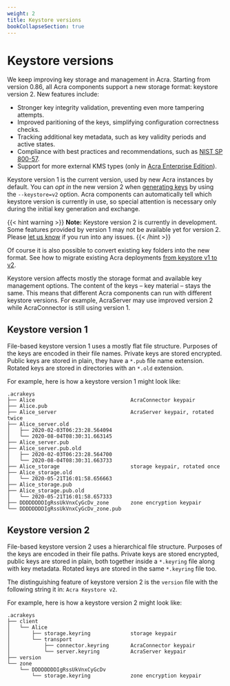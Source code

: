 ```yaml
---
weight: 2
title: Keystore versions
bookCollapseSection: true
---
```


# Keystore versions

We keep improving key storage and management in Acra.
Starting from version 0.86, all Acra components support a new storage format: keystore version 2.
New features include:

  - Stronger key integrity validation, preventing even more tampering attempts.
  - Improved paritioning of the keys, simplifying configuration correctness checks.
  - Tracking additional key metadata, such as key validity periods and active states.
  - Compliance with best practices and recommendations,
    such as [NIST SP 800-57](https://nvlpubs.nist.gov/nistpubs/SpecialPublications/NIST.SP.800-57pt1r4.pdf).
  - Support for more external KMS types
    (only in [Acra Enterprise Edition](https://www.cossacklabs.com/acra/#pricing)).

Keystore version 1 is the current version, used by new Acra instances by default.
You can *opt in* the new version 2 when [generating keys](../operations/generation/)
by using the `--keystore=v2` option.
Acra components can automatically tell which keystore version is currently in use,
so special attention is necessary only during the initial key generation and exchange.

{{< hint warning >}}
**Note:**
Keystore version 2 is currently in development.
Some features provided by version 1 may not be available yet for version 2.
Please [let us know](mailto:dev@cossacklabs.com) if you run into any issues.
{{< /hint >}}

Of course it is also possible to convert existing key folders into the new format.
See how to migrate existing Acra deployments [from keystore v1 to v2](migrate-v1-to-v2/).

Keystore version affects mostly the storage format and available key management options.
The content of the keys – key material – stays the same.
This means that different Acra components can run with different keystore versions.
For example, AcraServer may use improved version 2 while AcraConnector is still using version 1.

## Keystore version 1

File-based keystore version 1 uses a mostly flat file structure.
Purposes of the keys are encoded in their file names.
Private keys are stored encrypted.
Public keys are stored in plain, they have a `*.pub` file name extension.
Rotated keys are stored in directories with an `*.old` extension.

For example, here is how a keystore version 1 might look like:

```
.acrakeys
├── Alice                               AcraConnector keypair
├── Alice.pub
├── Alice_server                        AcraServer keypair, rotated twice
├── Alice_server.old
│   ├── 2020-02-03T06:23:28.564094
│   └── 2020-08-04T08:30:31.663145
├── Alice_server.pub
├── Alice_server.pub.old
│   ├── 2020-02-03T06:23:28.564700
│   └── 2020-08-04T08:30:31.663733
├── Alice_storage                       storage keypair, rotated once
├── Alice_storage.old
│   └── 2020-05-21T16:01:58.656663
├── Alice_storage.pub
├── Alice_storage.pub.old
│   └── 2020-05-21T16:01:58.657333
├── DDDDDDDDIgRssUkVnxCyGcDv_zone       zone encryption keypair
└── DDDDDDDDIgRssUkVnxCyGcDv_zone.pub
```

## Keystore version 2

File-based keystore version 2 uses a hierarchical file structure.
Purposes of the keys are encoded in their file paths.
Private keys are stored encrypted, public keys are stored in plain,
both together inside a `*.keyring` file along with key metadata.
Rotated keys are stored in the same `*.keyring` file too.

The distinguishing feature of keystore version 2 is the `version` file
with the following string it in: `Acra Keystore v2`.

For example, here is how a keystore version 2 might look like:

```
.acrakeys
├── client
│   └── Alice
│       ├── storage.keyring             storage keypair
│       └── transport
│           ├── connector.keyring       AcraConnector keypair
│           └── server.keyring          AcraServer keypair
├── version
└── zone
    └── DDDDDDDDIgRssUkVnxCyGcDv
        └── storage.keyring             zone encryption keypair
```
